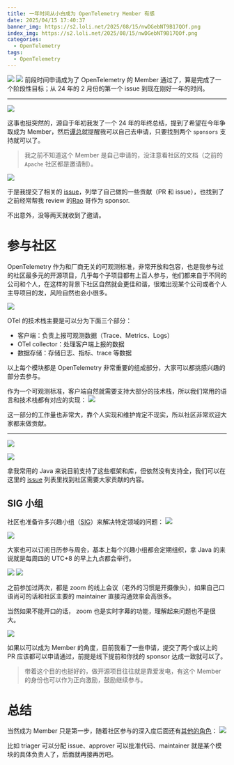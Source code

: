 ```yaml
---
title: 一年时间从小白成为 OpenTelemetry Member 有感
date: 2025/04/15 17:40:37
banner_img: https://s2.loli.net/2025/08/15/nwDGebNT9B17QOf.png
index_img: https://s2.loli.net/2025/08/15/nwDGebNT9B17QOf.png
categories:
  - OpenTelemetry
tags:
  - OpenTelemetry
---
```

![](https://s2.loli.net/2025/04/15/5mCgyLhDGfvXojx.jpg)
![](https://s2.loli.net/2025/04/16/KdHYWrMjm5qXlsw.png)
前段时间申请成为了 OpenTelemetry 的 Member 通过了，算是完成了一个阶段性目标；从 24 年的 2 月份的第一个 issue 到现在刚好一年的时间。

<!--more-->

---

![](https://s2.loli.net/2025/04/15/rVMBdSCNvt4Wu6l.jpg)

这事也挺突然的，源自于年初我发了一个 24 年的年终总结，提到了希望在今年争取成为 Member，然后[谭总](https://github.com/JaredTan95)就提醒我可以自己去申请，只要找到两个 `sponsors` 支持就可以了。

> 我之前不知道这个 Member 是自己申请的，没注意看社区的文档（之前的 `Apache` 社区都是邀请制）。


![](https://s2.loli.net/2025/04/16/LsOdlTzYXP7pUrb.jpg)

于是我提交了相关的 [issue](https://github.com/open-telemetry/community/issues/2642)，列举了自己做的一些贡献（PR 和 issue），也找到了之前经常帮我 review 的[Rao](https://github.com/steverao) 哥作为 sponsor.

不出意外，没等两天就收到了邀请。
# 参与社区


OpenTelemetry 作为和厂商无关的可观测标准，非常开放和包容，也是我参与过的社区最多元的开源项目，几乎每个子项目都有上百人参与，他们都来自于不同的公司和个人，在这样的背景下社区自然就会更佳和谐，很难出现某个公司或者个人主导项目的发，风险自然也会小很多。


![](https://s2.loli.net/2025/04/16/3BzuCehpcf4Ek2j.png)



OTel 的技术栈主要是可以分为下面三个部分：
- 客户端：负责上报可观测数据（Trace、Metrics、Logs）
- OTel collector：处理客户端上报的数据
- 数据存储：存储日志、指标、trace 等数据

以上每个模块都是 OpenTelemetry 非常重要的组成部分，大家可以都挑感兴趣的部分去参与。

作为一个可观测标准，客户端自然就需要支持大部分的技术栈，所以我们常用的语言和技术栈都有对应的实现：
![](https://s2.loli.net/2024/04/16/zWAVoHaZORI83js.png)

这一部分的工作量也非常大，靠个人实现和维护肯定不现实，所以社区非常欢迎大家都来做贡献。

---

![](https://s2.loli.net/2025/04/16/IzJl4feYQoZ1iKH.png)

![](https://s2.loli.net/2025/04/16/gqwplH3s7NGOvnI.png)

拿我常用的 Java 来说目前支持了这些框架和库，但依然没有支持全，我们可以在这里的 [issue](https://github.com/open-telemetry/opentelemetry-java-instrumentation/issues?q=sort%3Aupdated-desc+state%3Aopen+label%3A%22contribution+welcome%22) 列表里找到社区需要大家贡献的内容。

## SIG 小组

社区也准备许多兴趣小组（[SIG](https://github.com/open-telemetry/community#special-interest-groups)）来解决特定领域的问题：
![](https://s2.loli.net/2025/04/16/3yDvJUBHj2KwNnk.png)


![](https://s2.loli.net/2025/04/16/vHGnjZPdtR9yauI.png)

大家也可以订阅日历参与周会，基本上每个兴趣小组都会定期组织，拿 Java 的来说就是每周四的 UTC+8 的早上九点都会举行。



![](https://s2.loli.net/2025/04/15/EvgYrcqA36mwf8e.png)
![](https://s2.loli.net/2025/04/15/pxw6dDBaZLW4hRc.png)

之前参加过两次，都是 zoom 的线上会议（老外的习惯是开摄像头），如果自己口语尚可的话和社区主要的 maintainer 直接沟通效率会高很多。

当然如果不能开口的话， zoom 也是实时字幕的功能，理解起来问题也不是很大。


![](https://s2.loli.net/2025/04/16/pSDJUFRe6fwy4ct.png)

如果以可以成为 Member 的角度，目前我看了一些申请，提交了两个或以上的 PR 应该都可以申请通过，前提是线下提前和你找的 sponsor 达成一致就可以了。

> 带着这个目的也挺好的，做开源项目往往就是靠爱发电，有这个 Member 的身份也可以作为正向激励，鼓励继续参与。


# 总结
当然成为 Member 只是第一步，随着社区参与的深入度后面还有[其他的角色](https://github.com/open-telemetry/community/blob/main/guides/contributor/membership.md#membership-levels)：
![](https://s2.loli.net/2025/04/16/ebtp5I9wByNYmkd.png)

比如 triager 可以分配 issue、approver 可以批准代码、maintainer 就是某个模块的具体负责人了，后面就再接再厉吧。